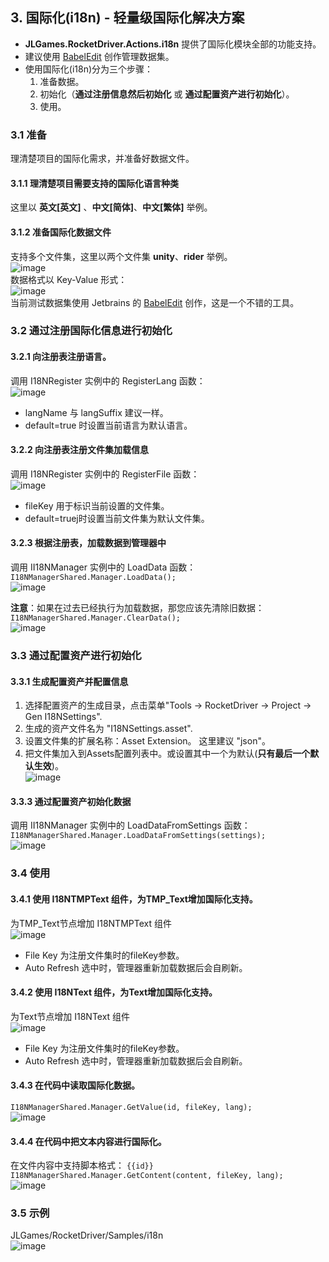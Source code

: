 ## 3. 国际化(i18n) - 轻量级国际化解决方案

+ **JLGames.RocketDriver.Actions.i18n** 提供了国际化模块全部的功能支持。
+ 建议使用 [BabelEdit](https://www.codeandweb.com/babeledit) 创作管理数据集。
+ 使用国际化(i18n)分为三个步骤：
  1. 准备数据。
  2. 初始化（**通过注册信息然后初始化** 或 **通过配置资产进行初始化**）。
  3. 使用。

### 3.1 准备
理清楚项目的国际化需求，并准备好数据文件。  

#### 3.1.1 理清楚项目需要支持的国际化语言种类
这里以 **英文[英文]** 、**中文[简体]**、**中文[繁体]** 举例。  

#### 3.1.2 准备国际化数据文件
支持多个文件集，这里以两个文件集 **unity**、**rider** 举例。  
![image](assets/img/i18n_1.png)  
数据格式以 Key-Value 形式：  
![image](assets/img/i18n_11.png)  
当前测试数据集使用 Jetbrains 的 [BabelEdit](https://www.codeandweb.com/babeledit) 创作，这是一个不错的工具。  

### 3.2 通过注册国际化信息进行初始化

#### 3.2.1 向注册表注册语言。
调用 I18NRegister 实例中的 RegisterLang 函数：  
![image](assets/img/i18n_6.png)  
+ langName 与 langSuffix 建议一样。
+ default=true 时设置当前语言为默认语言。
  
#### 3.2.2 向注册表注册文件集加载信息
调用 I18NRegister 实例中的 RegisterFile 函数：  
![image](assets/img/i18n_7.png)  
+ fileKey 用于标识当前设置的文件集。
+ default=truej时设置当前文件集为默认文件集。

#### 3.2.3 根据注册表，加载数据到管理器中
调用 II18NManager 实例中的 LoadData 函数：  
`I18NManagerShared.Manager.LoadData();`  
![image](assets/img/i18n_8.png)  

**注意**：如果在过去已经执行为加载数据，那您应该先清除旧数据：  
`I18NManagerShared.Manager.ClearData();`  
![image](assets/img/i18n_9.png)  

### 3.3 通过配置资产进行初始化

#### 3.3.1 生成配置资产并配置信息
1. 选择配置资产的生成目录，点击菜单"Tools -> RocketDriver -> Project -> Gen I18NSettings".  
2. 生成的资产文件名为 "I18NSettings.asset".  
3. 设置文件集的扩展名称：Asset Extension。 这里建议 "json"。  
4. 把文件集加入到Assets配置列表中。或设置其中一个为默认(**只有最后一个默认生效**)。  
![image](assets/img/i18n_13.png)  

#### 3.3.3 通过配置资产初始化数据
调用 II18NManager 实例中的 LoadDataFromSettings 函数：  
`I18NManagerShared.Manager.LoadDataFromSettings(settings);`  
![image](assets/img/i18n_14.png)  

### 3.4 使用

#### 3.4.1 使用 I18NTMPText 组件，为TMP_Text增加国际化支持。
为TMP_Text节点增加 I18NTMPText 组件   
![image](assets/img/i18n_3.png)  
+ File Key 为注册文件集时的fileKey参数。
+ Auto Refresh 选中时，管理器重新加载数据后会自刷新。
  
#### 3.4.2 使用 I18NText 组件，为Text增加国际化支持。
为Text节点增加 I18NText 组件   
![image](assets/img/i18n_2.png)  
+ File Key 为注册文件集时的fileKey参数。
+ Auto Refresh 选中时，管理器重新加载数据后会自刷新。

#### 3.4.3 在代码中读取国际化数据。
`I18NManagerShared.Manager.GetValue(id, fileKey, lang);`  
![image](assets/img/i18n_10.png)  

#### 3.4.4 在代码中把文本内容进行国际化。
在文件内容中支持脚本格式： `{{id}}`  
`I18NManagerShared.Manager.GetContent(content, fileKey, lang);`  
![image](assets/img/i18n_12.png)  

### 3.5 示例
JLGames/RocketDriver/Samples/i18n  
![image](assets/img/i18n_4.png)  
